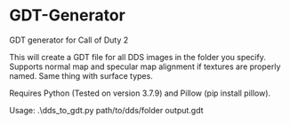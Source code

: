 # GDT-Generator
GDT generator for Call of Duty 2

This will create a GDT file for all DDS images in the folder you specify. Supports normal map and specular map alignment if textures are properly named. Same thing with surface types.

Requires Python (Tested on version 3.7.9) and Pillow (pip install pillow).

Usage: .\dds_to_gdt.py path/to/dds/folder output.gdt
